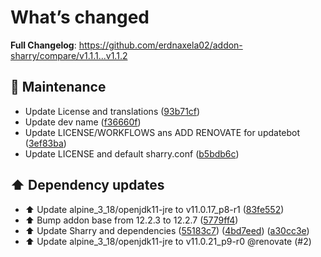 # What’s changed
**Full Changelog**: https://github.com/erdnaxela02/addon-sharry/compare/v1.1.1...v1.1.2

## 🐛 Maintenance
- Update License and translations ([93b71cf](https://github.com/erdnaxela02/addon-sharry/commit/93b71cfa508355436b6275b2a683c47196a0f7d7))
- Update dev name ([f36660f](https://github.com/erdnaxela02/addon-sharry/commit/f36660f9ab01033b300ad6252ff1434c309a1f65))
- Update LICENSE/WORKFLOWS ans ADD RENOVATE for updatebot ([3ef83ba](https://github.com/erdnaxela02/addon-sharry/commit/3ef83bac9b99107aa052d1e70f9ee4e823f0a2c4))
- Update LICENSE and default sharry.conf ([b5bdb6c](https://github.com/erdnaxela02/addon-sharry/commit/b5bdb6c6a0471877ba860bacaa629ef66a2089c3))

## ⬆️ Dependency updates
- ⬆️ Update alpine_3_18/openjdk11-jre to v11.0.17_p8-r1 ([83fe552](https://github.com/erdnaxela02/addon-sharry/commit/83fe5520857d8ff69a4c830cee2e5d9e378c28f5))
- ⬆️ Bump addon base from 12.2.3 to 12.2.7 ([5779ff4](https://github.com/erdnaxela02/addon-sharry/commit/5779ff45dd34963f3081e520def8d914f3a17f28))
- ⬆️ Update Sharry and dependencies ([55183c7](https://github.com/erdnaxela02/addon-sharry/commit/55183c7969e5fd88c73597fc327876b3dabb3362)) ([4bd7eed](https://github.com/erdnaxela02/addon-sharry/commit/4bd7eed90439881e67ceb50f28e7793fb56829a9)) ([a30cc3e](https://github.com/erdnaxela02/addon-sharry/commit/a30cc3edb8376327378e983efa99fab5752d8da7)) 
- ⬆️ Update alpine_3_18/openjdk11-jre to v11.0.21_p9-r0 @renovate (#2)